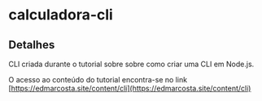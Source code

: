 ﻿# calculadora-cli

## Detalhes

CLI criada durante o tutorial sobre sobre como criar uma CLI em Node.js.

O acesso ao conteúdo do tutorial encontra-se no link [https://edmarcosta.site/content/cli](https://edmarcosta.site/content/cli)
